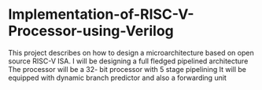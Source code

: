 # Implementation-of-RISC-V-Processor-using-Verilog
This project describes on how to design a microarchitecture based on open source RISC-V ISA.
I will be designing a full fledged pipelined architecture
The processor will be a 32- bit processor with 5 stage pipelining 
It will be equipped with dynamic branch predictor and also a forwarding unit 
